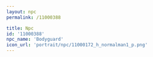 ```yaml
---
layout: npc
permalink: /11000388

title: Npc
id: '11000388'
npc_name: 'Bodyguard'
icon_url: 'portrait/npc/11000172_h_normalman1_p.png'
---
```

